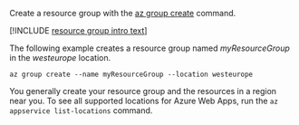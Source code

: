 Create a resource group with the [az group create](/cli/azure/group#create) command.

[!INCLUDE [resource group intro text](resource-group.md)]

The following example creates a resource group named *myResourceGroup* in the *westeurope* location.

```azurecli-interactive
az group create --name myResourceGroup --location westeurope
```

You generally create your resource group and the resources in a region near you. To see all supported locations for Azure Web Apps, run the `az appservice list-locations` command. 